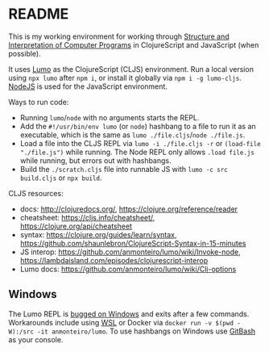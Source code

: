 # README

This is my working environment for working through 
[Structure and Interpretation of Computer Programs](https://en.wikipedia.org/wiki/Structure_and_Interpretation_of_Computer_Programs)
in ClojureScript and JavaScript (when possible).

It uses [Lumo](https://github.com/anmonteiro/lumo) as the ClojureScript (CLJS) environment.
Run a local version using `npx lumo` after `npm i`, or install it globally via `npm i -g lumo-cljs`.
[NodeJS](https://nodejs.org/en/) is used for the JavaScript environment. 

Ways to run code:
- Running `lumo`/`node` with no arguments starts the REPL.
- Add the `#!/usr/bin/env lumo` (or `node`) hashbang to a file to run it as an executable, which is
the same as `lumo ./file.cljs`/`node ./file.js`.
- Load a file into the CLJS REPL via `lumo -i ./file.cljs -r` or `(load-file "./file.js")` while
running. The Node REPL only allows `.load file.js` while running, but errors out with hashbangs.
- Build the `./scratch.cljs` file into runnable JS with `lumo -c src build.cljs` or `npx build`.

CLJS resources:
- docs: http://clojuredocs.org/, https://clojure.org/reference/reader
- cheatsheet: https://cljs.info/cheatsheet/, https://clojure.org/api/cheatsheet
- syntax: https://clojure.org/guides/learn/syntax, https://github.com/shaunlebron/ClojureScript-Syntax-in-15-minutes
- JS interop: https://github.com/anmonteiro/lumo/wiki/Invoke-node, 
https://lambdaisland.com/episodes/clojurescript-interop
- Lumo docs: https://github.com/anmonteiro/lumo/wiki/Cli-options

## Windows
The Lumo REPL is [bugged on Windows](https://github.com/anmonteiro/lumo/issues/266) and exits after
a few commands.
Workarounds include using [WSL](https://docs.microsoft.com/en-us/windows/wsl/install-win10) or 
Docker via `docker run -v $(pwd -W):/src -it anmonteiro/lumo`.
To use hashbangs on Windows use [GitBash](https://git-scm.com/downloads) as your console.
